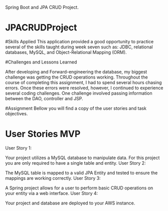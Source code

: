 Spring Boot and JPA CRUD Project.

# JPACRUDProject


#Skills Applied This application provided a good opportunity to practice several of the skills taught during week seven such as: JDBC, relational databases, MySQL, and Object-Relational Mapping (ORM).

#Challenges and Lessons Learned

After developing and Forward-engineering the database, my biggest challenge was getting the CRUD operations working. Throughout the course of completing this assignment, I had to spend several hours chasing errors.  Once these errors were resolved, however, I continued to experience several coding challenges. One challenge involved passing information between the DAO, controller and JSP.  

#Assignment Bellow you will find a copy of the user stories and task objectives.


# User Stories MVP

User Story 1:

Your project utilizes a MySQL database to manipulate data. For this project you are only required to have a single table and entity.
User Story 2:

The MySQL table is mapped to a valid JPA Entity and tested to ensure the mappings are working correctly.
User Story 3:

A Spring project allows for a user to perform basic CRUD operations on your entity via a web interface.
User Story 4:

Your project and database are deployed to your AWS instance.
